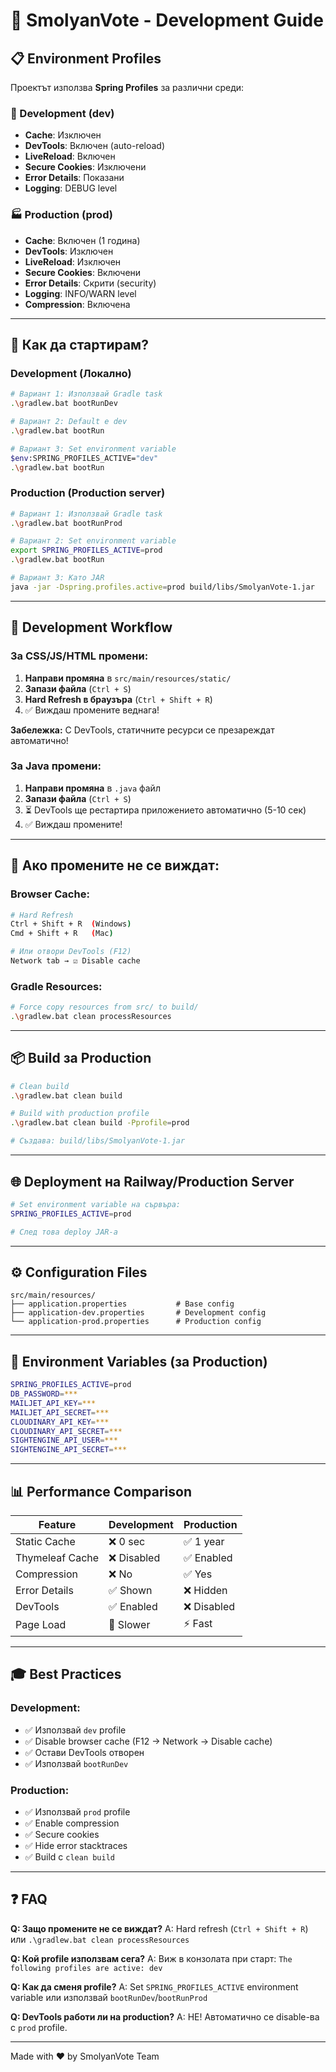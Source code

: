 # 🚀 SmolyanVote - Development Guide

## 📋 Environment Profiles

Проектът използва **Spring Profiles** за различни среди:

### 🔧 Development (dev)
- **Cache**: Изключен
- **DevTools**: Включен (auto-reload)
- **LiveReload**: Включен
- **Secure Cookies**: Изключени
- **Error Details**: Показани
- **Logging**: DEBUG level

### 🏭 Production (prod)
- **Cache**: Включен (1 година)
- **DevTools**: Изключен
- **LiveReload**: Изключен
- **Secure Cookies**: Включени
- **Error Details**: Скрити (security)
- **Logging**: INFO/WARN level
- **Compression**: Включена

---

## 🎯 Как да стартирам?

### Development (Локално)

```bash
# Вариант 1: Използвай Gradle task
.\gradlew.bat bootRunDev

# Вариант 2: Default е dev
.\gradlew.bat bootRun

# Вариант 3: Set environment variable
$env:SPRING_PROFILES_ACTIVE="dev"
.\gradlew.bat bootRun
```

### Production (Production server)

```bash
# Вариант 1: Използвай Gradle task
.\gradlew.bat bootRunProd

# Вариант 2: Set environment variable
export SPRING_PROFILES_ACTIVE=prod
.\gradlew.bat bootRun

# Вариант 3: Като JAR
java -jar -Dspring.profiles.active=prod build/libs/SmolyanVote-1.jar
```

---

## 🔄 Development Workflow

### За CSS/JS/HTML промени:

1. **Направи промяна** в `src/main/resources/static/`
2. **Запази файла** (`Ctrl + S`)
3. **Hard Refresh в браузъра** (`Ctrl + Shift + R`)
4. ✅ Виждаш промените веднага!

**Забележка:** С DevTools, статичните ресурси се презареждат автоматично!

### За Java промени:

1. **Направи промяна** в `.java` файл
2. **Запази файла** (`Ctrl + S`)
3. ⏳ DevTools ще рестартира приложението автоматично (5-10 сек)
4. ✅ Виждаш промените!

---

## 🐛 Ако промените не се виждат:

### Browser Cache:
```bash
# Hard Refresh
Ctrl + Shift + R  (Windows)
Cmd + Shift + R   (Mac)

# Или отвори DevTools (F12)
Network tab → ☑️ Disable cache
```

### Gradle Resources:
```bash
# Force copy resources from src/ to build/
.\gradlew.bat clean processResources
```

---

## 📦 Build за Production

```bash
# Clean build
.\gradlew.bat clean build

# Build with production profile
.\gradlew.bat clean build -Pprofile=prod

# Създава: build/libs/SmolyanVote-1.jar
```

---

## 🌐 Deployment на Railway/Production Server

```bash
# Set environment variable на сървъра:
SPRING_PROFILES_ACTIVE=prod

# След това deploy JAR-а
```

---

## ⚙️ Configuration Files

```
src/main/resources/
├── application.properties           # Base config
├── application-dev.properties       # Development config
└── application-prod.properties      # Production config
```

---

## 🔐 Environment Variables (за Production)

```bash
SPRING_PROFILES_ACTIVE=prod
DB_PASSWORD=***
MAILJET_API_KEY=***
MAILJET_API_SECRET=***
CLOUDINARY_API_KEY=***
CLOUDINARY_API_SECRET=***
SIGHTENGINE_API_USER=***
SIGHTENGINE_API_SECRET=***
```

---

## 📊 Performance Comparison

| Feature | Development | Production |
|---------|-------------|------------|
| Static Cache | ❌ 0 sec | ✅ 1 year |
| Thymeleaf Cache | ❌ Disabled | ✅ Enabled |
| Compression | ❌ No | ✅ Yes |
| Error Details | ✅ Shown | ❌ Hidden |
| DevTools | ✅ Enabled | ❌ Disabled |
| Page Load | 🐌 Slower | ⚡ Fast |

---

## 🎓 Best Practices

### Development:
- ✅ Използвай `dev` profile
- ✅ Disable browser cache (F12 → Network → Disable cache)
- ✅ Остави DevTools отворен
- ✅ Използвай `bootRunDev`

### Production:
- ✅ Използвай `prod` profile
- ✅ Enable compression
- ✅ Secure cookies
- ✅ Hide error stacktraces
- ✅ Build с `clean build`

---

## ❓ FAQ

**Q: Защо промените не се виждат?**
A: Hard refresh (`Ctrl + Shift + R`) или `.\gradlew.bat clean processResources`

**Q: Кой profile използвам сега?**
A: Виж в конзолата при старт: `The following profiles are active: dev`

**Q: Как да сменя profile?**
A: Set `SPRING_PROFILES_ACTIVE` environment variable или използвай `bootRunDev`/`bootRunProd`

**Q: DevTools работи ли на production?**
A: НЕ! Автоматично се disable-ва с `prod` profile.

---

Made with ❤️ by SmolyanVote Team

